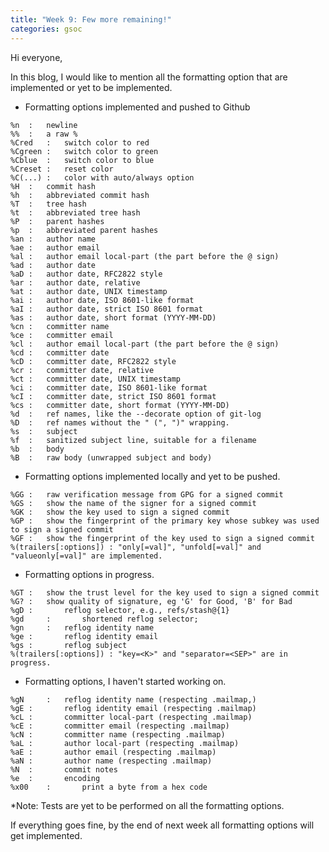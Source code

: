 ```yaml
---
title: "Week 9: Few more remaining!"
categories: gsoc
---
```


Hi everyone,

In this blog, I would like to mention all the formatting option that are implemented or yet to be implemented. 

- Formatting options implemented and pushed to Github

```
%n	:	newline
%%	:	a raw %
%Cred	:	switch color to red
%Cgreen	:	switch color to green
%Cblue	:	switch color to blue
%Creset	:	reset color
%C(...)	:	color with auto/always option
%H	:	commit hash
%h	:	abbreviated commit hash
%T	:	tree hash
%t	:	abbreviated tree hash
%P	:	parent hashes
%p	:	abbreviated parent hashes
%an	:	author name
%ae	:	author email
%al	:	author email local-part (the part before the @ sign)
%ad	:	author date
%aD	:	author date, RFC2822 style
%ar	:	author date, relative
%at	:	author date, UNIX timestamp
%ai	:	author date, ISO 8601-like format
%aI	:	author date, strict ISO 8601 format
%as	:	author date, short format (YYYY-MM-DD)
%cn	:	committer name
%ce	:	committer email
%cl	:	author email local-part (the part before the @ sign)
%cd	:	committer date
%cD	:	committer date, RFC2822 style
%cr	:	committer date, relative
%ct	:	committer date, UNIX timestamp
%ci	:	committer date, ISO 8601-like format
%cI	:	committer date, strict ISO 8601 format
%cs	:	committer date, short format (YYYY-MM-DD)
%d	:	ref names, like the --decorate option of git-log
%D	:	ref names without the " (", ")" wrapping.
%s	:	subject
%f	:	sanitized subject line, suitable for a filename
%b	:	body
%B	:	raw body (unwrapped subject and body)
```

- Formatting options implemented locally and yet to be pushed.

```
%GG	:	raw verification message from GPG for a signed commit
%GS	:	show the name of the signer for a signed commit
%GK	:	show the key used to sign a signed commit
%GP	:	show the fingerprint of the primary key whose subkey was used to sign a signed commit
%GF	:	show the fingerprint of the key used to sign a signed commit
%(trailers[:options]) : "only[=val]", "unfold[=val]" and "valueonly[=val]" are implemented.
```

- Formatting options in progress.

```
%GT	:	show the trust level for the key used to sign a signed commit
%G?	:	show quality of signature, eg 'G' for Good, 'B' for Bad
%gD	:       reflog selector, e.g., refs/stash@{1}
%gd     :       shortened reflog selector;
%gn     :	reflog identity name
%ge	:       reflog identity email
%gs	:       reflog subject
%(trailers[:options]) : "key=<K>" and "separator=<SEP>" are in progress.
```

- Formatting options, I haven't started working on.

```
%gN     :	reflog identity name (respecting .mailmap,)
%gE	:       reflog identity email (respecting .mailmap)
%cL	:       committer local-part (respecting .mailmap)
%cE	:       committer email (respecting .mailmap)
%cN	:       committer name (respecting .mailmap)
%aL	:       author local-part (respecting .mailmap)
%aE	:       author email (respecting .mailmap)
%aN	:       author name (respecting .mailmap)
%N	:       commit notes
%e	:       encoding
%x00	:       print a byte from a hex code
```

*Note: Tests are yet to be performed on all the formatting options.

If everything goes fine, by the end of next week all formatting options will get implemented.


